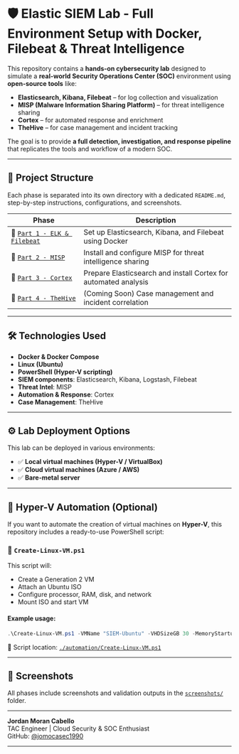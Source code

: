 # 🛡️ Elastic SIEM Lab - Full Environment Setup with Docker, Filebeat & Threat Intelligence

This repository contains a **hands-on cybersecurity lab** designed to simulate a **real-world Security Operations Center (SOC)** environment using **open-source tools** like:

- **Elasticsearch, Kibana, Filebeat** – for log collection and visualization  
- **MISP (Malware Information Sharing Platform)** – for threat intelligence sharing  
- **Cortex** – for automated response and enrichment  
- **TheHive** – for case management and incident tracking  

The goal is to provide **a full detection, investigation, and response pipeline** that replicates the tools and workflow of a modern SOC.

---

## 🧭 Project Structure

Each phase is separated into its own directory with a dedicated `README.md`, step-by-step instructions, configurations, and screenshots.

| Phase | Description |
|-------|-------------|
| 🔹 [`Part 1 - ELK & Filebeat`](./README.md) | Set up Elasticsearch, Kibana, and Filebeat using Docker |
| 🔸 [`Part 2 - MISP`](./misp/README.md) | Install and configure MISP for threat intelligence sharing |
| 🧠 [`Part 3 - Cortex`](./cortext/README.md) | Prepare Elasticsearch and install Cortex for automated analysis |
| 🧾 [`Part 4 - TheHive`](./thehive/) | (Coming Soon) Case management and incident correlation |

---

## 🛠️ Technologies Used

- **Docker & Docker Compose**
- **Linux (Ubuntu)**
- **PowerShell (Hyper-V scripting)**
- **SIEM components**: Elasticsearch, Kibana, Logstash, Filebeat
- **Threat Intel**: MISP
- **Automation & Response**: Cortex
- **Case Management**: TheHive

---

## ⚙️ Lab Deployment Options

This lab can be deployed in various environments:

- ✅ **Local virtual machines (Hyper-V / VirtualBox)**
- ✅ **Cloud virtual machines (Azure / AWS)**
- ✅ **Bare-metal server**

---

## 🧩 Hyper-V Automation (Optional)

If you want to automate the creation of virtual machines on **Hyper-V**, this repository includes a ready-to-use PowerShell script:

### 📄 `Create-Linux-VM.ps1`

This script will:

- Create a Generation 2 VM
- Attach an Ubuntu ISO
- Configure processor, RAM, disk, and network
- Mount ISO and start VM

#### Example usage:

```powershell
.\Create-Linux-VM.ps1 -VMName "SIEM-Ubuntu" -VHDSizeGB 30 -MemoryStartupBytes 4GB -ISOPath "C:\ISOs\ubuntu-22.04.iso"
```

📁 Script location: [`./automation/Create-Linux-VM.ps1`](./automation/Create-Linux-VM.ps1)

---

## 📸 Screenshots

All phases include screenshots and validation outputs in the [`screenshots/`](./screenshots/) folder.

---


**Jordan Moran Cabello**  
TAC Engineer | Cloud Security & SOC Enthusiast  
GitHub: [@jomocasec1990](https://github.com/jomocasec1990)

---

